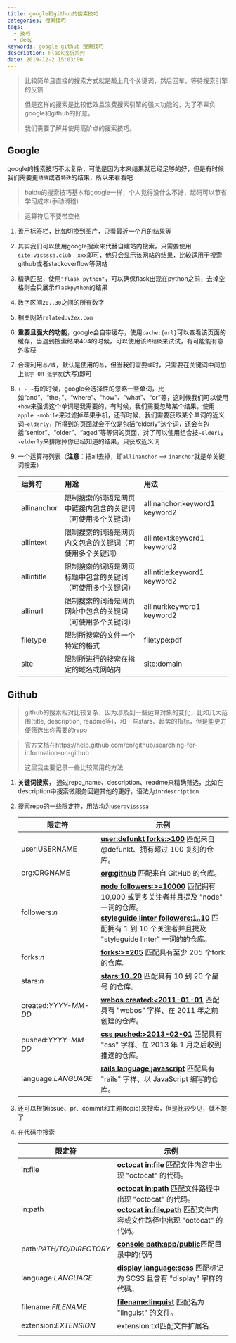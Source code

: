 ```yaml
---
title: google和github的搜索技巧
categories: 搜索技巧
tags:
  - 技巧
  - deep
keywords: google github 搜索技巧
description: Flask浅析系列
date: 2019-12-2 15:03:00
---
```

> 比较简单且直接的搜索方式就是敲上几个关键词，然后回车，等待搜索引擎的反馈
>
> 但是这样的搜索是比较低效且浪费搜索引擎的强大功能的，为了不辜负google和github的好意，
>
> 我们需要了解并使用高阶点的搜索技巧。
<!-- more -->
## Google

google的搜索技巧不太复杂，可能是因为本来结果就已经足够的好，但是有时候我们需要更`精确`或者`特殊`的结果，所以来看看吧

> baidu的搜索技巧基本和google一样，个人觉得没什么不好，起码可以节省学习成本(手动滑稽)

> 运算符后不要带空格

1. 善用标签栏，比如切换到图片，只看最近一个月的结果等

2. 其实我们可以使用google搜索来代替自建站内搜索，只需要使用`site:vissssa.club  xxx`即可，他只会显示该网站的结果，比较适用于搜索github或者stackoverflow等网站

3. 精确匹配，使用`"flask python"`，可以确保flask出现在python之前，去掉空格则会只展示`flaskpython`的结果

4. 数字区间`20..30`之间的所有数字

5. 相关网站`related:v2ex.com`

6. **重要且强大的功能**，google会自带缓存，使用`cache:{url}`可以查看该页面的缓存，当遇到搜索结果404的时候，可以使用该`终结技`来试试，有可能能有意外收获

7. 合理利用`与/或`，默认是使用的`与`，但当我们需要`或`时，只需要在关键词中间加上`张宇 OR 张学友`(大写)即可

8. `+ - ~`有的时候，google会选择性的忽略一些单词，比如“and”、“the，”、“where”、“how”、“what”、“or”等，这时候我们可以使用`+how`来强调这个单词是我需要的，有时候，我们需要忽略某个结果，使用`apple -mobile`来过滤掉苹果手机，还有时候，我们需要获取某个单词的近义词`~elderly`，所得到的页面就会不仅是包括“elderly”这个词，还会有包括“senior”、“older”、“aged”等等词的页面，对了可以使用组合技`~elderly -elderly`来排除掉你已经知道的结果，只获取近义词

9. 一个运算符列表（**注意**：把all去掉，即`allinanchor` --> `inanchor`就是单关键词搜索）

   | 运算符      | **用途**                                                     | **用法**                      |
   | :---------- | :----------------------------------------------------------- | :---------------------------- |
   | allinanchor | 限制搜索的词语是网页中链接内包含的关键词（可使用多个关键词） | allinanchor:keyword1 keyword2 |
   | allintext   | 限制搜索的词语是网页内文包含的关键词（可使用多个关键词）     | allintext:keyword1 keyword2   |
   | allintitle  | 限制搜索的词语是网页标题中包含的关键词（可使用多个关键词）   | allintitle:keyword1 keyword2  |
   | allinurl    | 限制搜索的词语是网页网址中包含的关键词（可使用多个关键词）   | allinurl:keyword1 keyword2    |
   | filetype    | 限制所搜索的文件一个特定的格式                               | filetype:pdf                  |
   | site        | 限制所进行的搜索在指定的域名或网站内                         | site:domain                   |

   

## Github

> github的搜索相对比较复杂，因为涉及到一些运算对象的变化，比如几大范围(title, description, readme等)，和一些stars、趋势的指标，但是能更方便筛选出你需要的repo

> 官方文档在https://help.github.com/cn/github/searching-for-information-on-github
>
> 这里我主要记录一些比较常用的方法

1. **关键词搜索**， 通过repo_name、description、readme来精确筛选，比如在description中搜索微服务回避其他的更好，语法为`in:description`

2. 搜索repo的一些限定符，用法均为`user:vissssa`

   | 限定符               | 示例                                                         |
   | -------------------- | ------------------------------------------------------------ |
   | user:USERNAME        | [**user:defunkt forks:>100**](https://github.com/search?q=user%3Adefunkt+forks%3A>%3D100&type=Repositories) 匹配来自 @defunkt、拥有超过 100 复刻的仓库。 |
   | org:ORGNAME          | [**org:github**](https://github.com/search?utf8=✓&q=org%3Agithub&type=Repositories) 匹配来自 GitHub 的仓库。 |
   | followers:*n*        | [**node followers:>=10000**](https://github.com/search?q=node+followers%3A>%3D10000) 匹配拥有 10,000 或更多关注者并且提及 "node" 一词的仓库。<br />[**styleguide linter followers:1..10**](https://github.com/search?q=styleguide+linter+followers%3A1..10&type=Repositories) 匹配拥有 1 到 10 个关注者并且提及 "styleguide linter" 一词的的仓库。 |
   | forks:*n*            | [**forks:>=205**](https://github.com/search?q=forks%3A>%3D205&type=Repositories) 匹配具有至少 205 个fork的仓库。 |
   | stars:*n*            | [**stars:10..20**](https://github.com/search?q=stars%3A10..20+size%3A<1000&type=Repositories) 匹配具有 10 到 20 个星号 的仓库。 |
   | created:*YYYY-MM-DD* | [**webos created:<2011-01-01**](https://github.com/search?q=webos+created%3A<2011-01-01&type=Repositories) 匹配具有 "webos" 字样、在 2011 年之前创建的仓库。 |
   | pushed:*YYYY-MM-DD*  | [**css pushed:>2013-02-01**](https://github.com/search?utf8=✓&q=css+pushed%3A>2013-02-01&type=Repositories) 匹配具有 "css" 字样、在 2013 年 1 月之后收到推送的仓库。 |
   | language:*LANGUAGE*  | [**rails language:javascript**](https://github.com/search?q=rails+language%3Ajavascript&type=Repositories) 匹配具有 "rails" 字样、以 JavaScript 编写的仓库。 |

3. 还可以根据issue、pr、commit和主题(topic)来搜索，但是比较少见，就不提了

4. 在代码中搜索

   | 限定符                   | 示例                                                         |
   | ------------------------ | ------------------------------------------------------------ |
   | in:file                  | [**octocat in:file**](https://github.com/search?q=octocat+in%3Afile&type=Code) 匹配文件内容中出现 "octocat" 的代码。 |
   | in:path                  | [**octocat in:path**](https://github.com/search?q=octocat+in%3Apath&type=Code) 匹配文件路径中出现 "octocat" 的代码。<br />[**octocat in:file,path**](https://github.com/search?q=octocat+in%3Afile%2Cpath&type=Code) 匹配文件内容或文件路径中出现 "octocat" 的代码。 |
   | path:*PATH/TO/DIRECTORY* | [**console path:app/public**](https://github.com/search?q=console+path%3A"app%2Fpublic"+language%3Ajavascript&type=Code)匹配目录中的代码 |
   | language:*LANGUAGE*      | [**display language:scss**](https://github.com/search?q=display+language%3Ascss&type=Code) 匹配标记为 SCSS 且含有 "display" 字样的代码。 |
   | filename:*FILENAME*      | [**filename:linguist**](https://github.com/search?utf8=✓&q=filename%3Alinguist&type=Code) 匹配名为 "linguist" 的文件。 |
   | extension:*EXTENSION*    | extension:txt匹配文件扩展名                                  |
   |                          |                                                              |

   